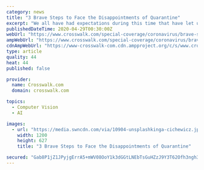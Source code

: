 ```yaml
---
category: news
title: "3 Brave Steps to Face the Disappointments of Quarantine"
excerpt: "We all have had expectations during this time that have let us down. We need to properly grieve the disappointments so we can draw closer to God and not grow any bitterness."
publishedDateTime: 2020-04-29T00:30:00Z
webUrl: "https://www.crosswalk.com/special-coverage/coronavirus/brave-steps-to-face-the-disappointments-of-quarantine.html"
ampWebUrl: "https://www.crosswalk.com/special-coverage/coronavirus/brave-steps-to-face-the-disappointments-of-quarantine.html?amp=1"
cdnAmpWebUrl: "https://www-crosswalk-com.cdn.ampproject.org/c/s/www.crosswalk.com/special-coverage/coronavirus/brave-steps-to-face-the-disappointments-of-quarantine.html?amp=1"
type: article
quality: 44
heat: 44
published: false

provider:
  name: Crosswalk.com
  domain: crosswalk.com

topics:
  - Computer Vision
  - AI

images:
  - url: "https://media.swncdn.com/via/10904-unsplashkinga-cichewicz.jpg"
    width: 1200
    height: 627
    title: "3 Brave Steps to Face the Disappointments of Quarantine"

secured: "Gab8P1jZ1JPyjgErrA5+mWV08OoY1k3dGGtLNEbTsGuHZzJ9Y3T62Ofh3ngh35dAxTBXNX+PomG7yxcNvaCZWKA4q9R7DAaQ87i4RY8x5Puwv4afkY0B1GXUdPTiteVS6DzKfUNmm7Z7siEMKifqQx4GN1ST1V8xvKqmfBwTGxoRV0JuCpKukQ3ib5SaDJeoEyf/fBsHxzR2xBlTWlhj8To+R6yIu/ymIJ39TIT61nTVBnnlLsbhwcmZn3xiqCVKaYja3Ie5jX7RCihz2W1crN/wBnZLTvj9oLX/GwGJYbB6mq3cyeXCk7InItIg9g78;SWaM9iYXsQjOgA43UUuixg=="
---
```


